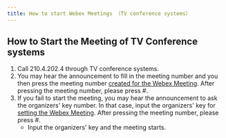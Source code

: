 ```yaml
---
title: How to start Webex Meetings （TV conference systems）
---
```


## How to Start the Meeting of TV Conference systems
1. Call 210.4.202.4 through TV conference systems.
1. You may hear the announcement to fill in the meeting number and you then press the meeting number <a href="../create_meeting/" target="">created for the Webex Meeting</a>. After pressing the meeting number, please press #.
1.  If you fail to start the meeting, you may hear the announcement to ask the organizers' key number. In that case, input the organizers' key for <a href="../create_meeting/" target="">setting the Webex Meeting</a>. After pressing the meeting number, please press #.
	* Input the organizers' key and the meeting starts.
